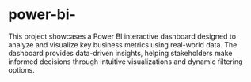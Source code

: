 # power-bi-
This project showcases a Power BI interactive dashboard designed to analyze and visualize key business metrics using real-world data. The dashboard provides data-driven insights, helping stakeholders make informed decisions through intuitive visualizations and dynamic filtering options.
